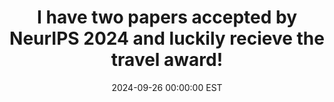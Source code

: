 ---
title: "I have two papers accepted by NeurIPS 2024 and luckily recieve the travel award!"
date: 2024-09-26 00:00:00 EST
---